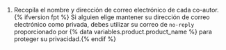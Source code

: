 1. Recopila el nombre y dirección de correo electrónico de cada co-autor. {% ifversion fpt %} Si alguien elige mantener su dirección de correo electrónico como privada, debes utilizar su correo de `no-reply` proporcionado por {% data variables.product.product_name %} para proteger su privacidad.{% endif %}
